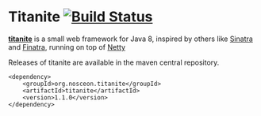 # Titanite [![Build Status](https://drone.io/github.com/nosceon/titanite/status.png)](https://drone.io/github.com/nosceon/titanite/latest)

[__titanite__](http://oss.nosceon.org/titanite) is a small web framework for Java 8, inspired by others like [Sinatra](http://www.sinatrarb.com/) and [Finatra](http://finatra.info/), running on top of [Netty](http://netty.io/)


Releases of titanite are available in the maven central repository.

```
<dependency>
    <groupId>org.nosceon.titanite</groupId>
    <artifactId>titanite</artifactId>
    <version>1.1.0</version>
</dependency>
```
